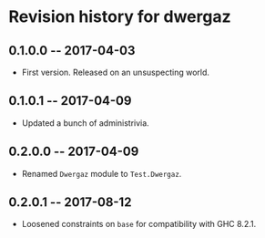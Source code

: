 # Revision history for dwergaz

## 0.1.0.0  -- 2017-04-03

* First version. Released on an unsuspecting world.

## 0.1.0.1  -- 2017-04-09

* Updated a bunch of administrivia.

## 0.2.0.0  -- 2017-04-09

* Renamed `Dwergaz` module to `Test.Dwergaz`.

## 0.2.0.1  -- 2017-08-12

* Loosened constraints on `base` for compatibility with GHC 8.2.1.
